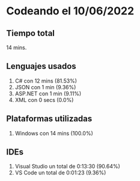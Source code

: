 # Codeando el 10/06/2022

## Tiempo total
14 mins.

## Lenguajes usados
1. C# con 12 mins (81.53%)
1. JSON con 1 min (9.36%)
1. ASP.NET con 1 min (9.11%)
1. XML con 0 secs (0.0%)

## Plataformas utilizadas
1. Windows con 14 mins (100.0%)

## IDEs
1. Visual Studio un total de 0:13:30 (90.64%)
1. VS Code un total de 0:01:23 (9.36%)
